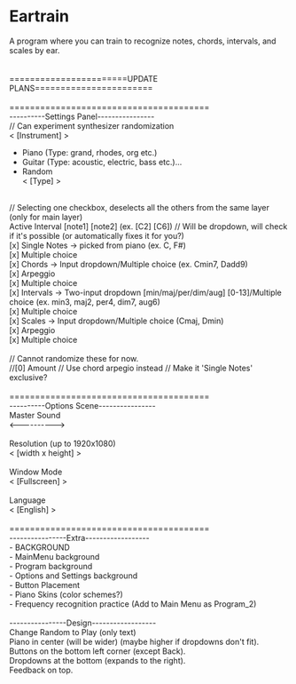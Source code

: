 # Eartrain<br />
A program where you can train to recognize notes, chords, intervals, and scales by ear.<br />
<br />
<br />
=======================UPDATE PLANS=======================<br />
<br />
=======================================<br />
----------Settings Panel----------------<br />
// Can experiment synthesizer randomization<br />
< [Instrument] ><br />
- Piano (Type: grand, rhodes, org etc.)<br />
- Guitar (Type: acoustic, electric, bass etc.)...<br />
- Random<br />
< [Type] ><br />
<br />
// Selecting one checkbox, deselects all the others from the same layer (only for main layer)<br />
Active Interval [note1] [note2] (ex. [C2] [C6]) // Will be dropdown, will check if it's possible (or automatically fixes it for you?)<br />
[x] Single Notes -> picked from piano (ex. C, F#)<br />
	[x] Multiple choice<br />
[x] Chords -> Input dropdown/Multiple choice (ex. Cmin7, Dadd9)<br />
	[x] Arpeggio<br />
	[x] Multiple choice<br />
[x] Intervals -> Two-input dropdown [min/maj/per/dim/aug] [0-13]/Multiple choice (ex. min3, maj2, per4, dim7, aug6)<br />
	[x] Multiple choice<br />
[x] Scales -> Input dropdown/Multiple choice (Cmaj, Dmin)<br />
	[x] Arpeggio<br />
	[x] Multiple choice<br />
<br />
// Cannot randomize these for now.<br />
//[0] Amount // Use chord arpegio instead // Make it 'Single Notes' exclusive?<br />
<br />
=======================================<br />
----------Options Scene----------------<br />
Master Sound<br />
<----------><br />
<br />
Resolution (up to 1920x1080)<br />
< [width x height] ><br />
<br />
Window Mode<br />
< [Fullscreen] ><br />
<br />
Language<br />
< [English] ><br />
<br />
=======================================<br />
----------------Extra------------------<br />
- BACKGROUND<br />
	- MainMenu background<br />
	- Program background<br />
	- Options and Settings background<br />
- Button Placement<br />
- Piano Skins (color schemes?)<br />
- Frequency recognition practice (Add to Main Menu as Program_2)<br />
<br />
----------------Design------------------<br />
Change Random to Play (only text)<br />
Piano in center (will be wider) (maybe higher if dropdowns don't fit).<br />
Buttons on the bottom left corner (except Back).<br />
Dropdowns at the bottom (expands to the right).<br />
Feedback on top.<br />
<br />
